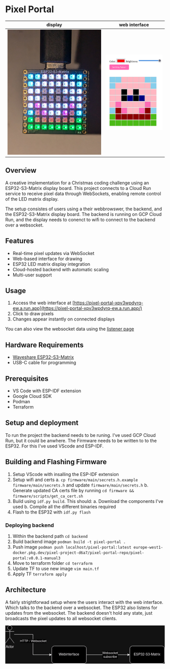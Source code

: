 # Pixel Portal

| display                                             | web interface                                            |
| --------------------------------------------------- | -------------------------------------------------------- |
| ![Pixel Portal display](docs/img/running-photo.jpg) | ![Pixel Portal web interface](docs/img/webinterface.png) |

## Overview

A creative implementation for a Christmas coding challenge using an ESP32-S3-Matrix display board. This project connects to a Cloud Run service to receive pixel data through WebSockets, enabling remote control of the LED matrix display.

The setup consistes of users using a their webbrowswer, the backend, and the ESP32-S3-Matrix display board. The backend is running on GCP Cloud Run, and the display needs to conenct to wifi to connect to the backend over a websocket.

## Features

- Real-time pixel updates via WebSocket
- Web-based interface for drawing
- ESP32 LED matrix display integration
- Cloud-hosted backend with automatic scaling
- Multi-user support

## Usage

1. Access the web interface at [https://pixel-portal-xpv3wpdyrq-ew.a.run.app](https://pixel-portal-xpv3wpdyrq-ew.a.run.app/)
2. Click to draw pixels
3. Changes appear instantly on connected displays

You can also view the websocket data using the [listener page](https://pixel-portal-xpv3wpdyrq-ew.a.run.app/listener.html)

## Hardware Requirements

- [Waveshare ESP32-S3-Matrix](https://www.waveshare.com/esp32-s3-matrix.htm)
- USB-C cable for programming

## Prerequisites

- VS Code with ESP-IDF extension
- Google Cloud SDK
- Podman
- Terraform

## Setup and deployment

To run the project the backend needs to be runing. I've used GCP Cloud Run, but it could be anwhere. The Firmware needs to be written to to the ESP32. For this I've used VScode and ESP-IDF.

## Building and Flashing Firmware

1. Setup VScode with insalling the ESP-IDF extension
2. Setup wifi and certs
   a. `cp firmware/main/secrets.h.example firmware/main/secrets.h` and update `firmware/main/secrets.h`
   b. Generate updated CA certs file by running `cd firmware && firmware/scripts/get_ca_cert.sh`
3. Build using `idf.py build`. This should:
   a. Download the components I've used
   b. Compile all the different binaries required
4. Flash to the ESP32 with `idf.py flash`

### Deploying backend

1.  Within the backend path `cd backend`
2.  Build backend image `podman build -t pixel-portal .`
3.  Push image `podman push localhost/pixel-portal:latest europe-west1-docker.pkg.dev/pixel-project-d6a7/pixel-portal-repo/pixel-portal:v0.0.1-manual3`
4.  Move to terraform folder `cd terraform`
5.  Update TF to use new image `vim main.tf`
6.  Apply TF `terraform apply`

## Architecture

A fairly strightforwad setup where the users interact with the web interface. Which talks to the backend over a websocket. The ESP32 also listens for updates from the websocket. The backend doesn't hold any state, just broadcasts the pixel updates to all websocket clients.

![Architecture diagram](docs/img/architecture.drawio.png)